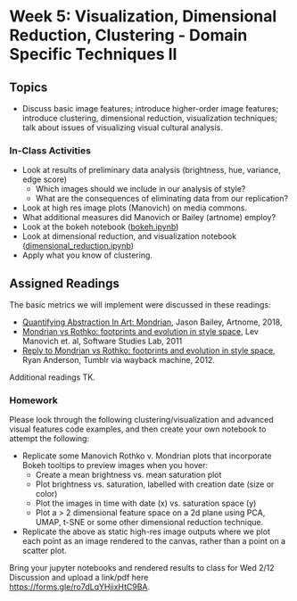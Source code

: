 # Week 5: Visualization, Dimensional Reduction, Clustering - Domain Specific Techniques II

## Topics

* Discuss basic image features; introduce higher-order image features; introduce clustering, dimensional reduction, visualization techniques; talk about issues of visualizing visual cultural analysis.

### In-Class Activities

* Look at results of preliminary data analysis (brightness, hue, variance, edge score)
  * Which images should we include in our analysis of style?
  * What are the consequences of eliminating data from our replication?
* Look at high res image plots (Manovich) on media commons.
* What additional measures did Manovich or Bailey (artnome) employ?
* Look at the bokeh notebook ([bokeh.ipynb](notebooks/bokeh.ipynb))
* Look at dimensional reduction, and visualization notebook ([dimensional_reduction.ipynb](notebooks/dimensional_reduction.ipynb))
* Apply what you know of clustering.

## Assigned Readings

The basic metrics we will implement were discussed in these readings:
* [Quantifying Abstraction In Art: Mondrian](https://www.artnome.com/news/2018/4/11/quantifying-modrian-journey-to-abstraction), Jason Bailey, Artnome, 2018,  
* [Mondrian vs Rothko: footprints and evolution in style space](http://lab.softwarestudies.com/2011/06/mondrian-vs-rothko-footprints-and.html), Lev Manovich et. al, Software Studies Lab, 2011
* [Reply to Mondrian vs Rothko: footprints and evolution in style space](https://web.archive.org/web/20120717071426/http://iwasnteventhere.tumblr.com/post/7882377942/reply-to-mondrian-vs-rothko-footprints-and-evolution), Ryan Anderson, Tumblr via wayback machine, 2012.

Additional readings TK.

### Homework

Please look through the following clustering/visualization and advanced visual features code examples, and then create your own notebook to attempt the following:

* Replicate some Manovich Rothko v. Mondrian plots that incorporate Bokeh tooltips to preview images when you hover: 
  * Create a mean brightness vs. mean saturation plot
  * Plot brightness vs. saturation, labelled with creation date (size or color)
  * Plot the images in time with date (x) vs. saturation space (y)
  * Plot a > 2 dimensional feature space on a 2d plane using PCA, UMAP, t-SNE or some other dimensional reduction technique.
* Replicate the above as static high-res image outputs where we plot each point as an image rendered to the canvas, rather than a point on a scatter plot.

Bring your jupyter notebooks and rendered results to class for Wed 2/12 Discussion and upload a link/pdf here https://forms.gle/ro7dLqYHjixHtC9BA.
